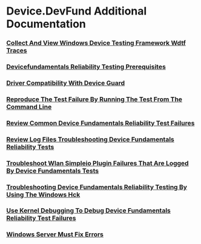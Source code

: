 # Device.DevFund Additional Documentation
### [Collect And View Windows Device Testing Framework  Wdtf  Traces](collect-and-view-windows-device-testing-framework--wdtf--traces.md)
### [Devicefundamentals Reliability Testing Prerequisites](devicefundamentals-reliability-testing-prerequisites.md)
### [Driver Compatibility With Device Guard](driver-compatibility-with-device-guard.md)
### [Reproduce The Test Failure By Running The Test From The Command Line](reproduce-the-test-failure-by-running-the-test-from-the-command-line.md)
### [Review Common Device Fundamentals Reliability Test Failures](review-common-device-fundamentals-reliability-test-failures.md)
### [Review Log Files Troubleshooting Device Fundamentals Reliability Tests](review-log-files-troubleshooting-device-fundamentals-reliability-tests.md)
### [Troubleshoot Wlan Simpleio Plugin Failures That Are  Logged By Device Fundamentals Tests](troubleshoot-wlan-simpleio-plugin-failures-that-are--logged-by-device-fundamentals-tests.md)
### [Troubleshooting Device Fundamentals Reliability Testing By Using The Windows Hck](troubleshooting-device-fundamentals-reliability-testing-by-using-the-windows-hck.md)
### [Use Kernel Debugging To Debug Device Fundamentals Reliability Test Failures](use-kernel-debugging-to-debug-device-fundamentals-reliability-test-failures.md)
### [Windows Server Must Fix Errors](windows-server-must-fix-errors.md)
